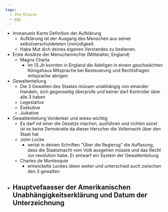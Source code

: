 ```yaml
---
tags:
  - 3te_Klasse
  - ggp
---
```

- Immanuels Kants Definition der Aufklärung
	- Aufklärung ist der Ausgang des Menschen aus seiner selbstverschuldeteten Unmüdigkeit.
	- Habe Mut dich deines eigenen Verstandes zu bedienen.
- Erste Ansätze der Menschenrechte (Mittelalter, England)
	- Magna Charta
		- Im 13.Jh konnten in England die Adeligen in einem geschwächten Königshaus Mitsprache bei Besteuerung und Rechtsfragen mitsprache abrigen
- Gewaltenteilung
	- Die 3 Gewalten des Staates müssen unabhängig von einander Handeln, sich gegenseitig überprüfe und keiner darf Kontroller über alle 3 haben
	- Legeslative
	- Exekutive 
	- Juikative
- Gewaltenteilung Vordenker und wieso wichtig
	- Es darf nd einer die Gesetze machen, ausführen und richten sonst ist es keine Demokratie da dieser Herscher die Vollemacht über den Staat hat
	- John Locke
		- vertat in deinen Schriften "Über die Regierug" die Auffasung, dass die Staatsmacht vom Volk ausgehen müsste und das Recht zur revolution habe. Er entwarf ein System der Gewaltenteilung
	- Charles de Montesquie
		- entwickelte Lockes ideen weiter und unterschied auch zwischen den 3 gewalten
- Hauptvefaasser der Amerikanischen Unabhängigkeitserklärung und Datum der Unterzeichnung
	- 